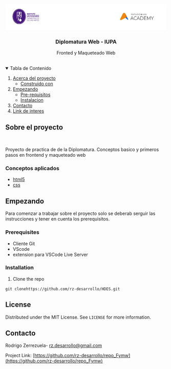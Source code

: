 

<!-- PROJECT LOGO -->
<br />
<p align="center">
  <a href="https://github.com/othneildrew/Best-README-Template">
    <img src="pagoniantech academy.png" alt="Logo" height="80">
  </a>

  <h3 align="center">Diplomatura Web - IUPA</h3>

  <p align="center">
    Fronted y Maqueteado Web
    <br />
    <br />
  </p>
</p>



<!-- TABLE OF CONTENTS -->
<details open="open">
  <summary>Tabla de Contenido</summary>
  <ol>
    <li>
      <a href="#about-the-project">Acerca del proyecto</a>
      <ul>
        <li><a href="#built-with">Construido con</a></li>
      </ul>
    </li>
    <li>
      <a href="#getting-started">Empezando</a>
      <ul>
        <li><a href="#prerequisites">Pre-requisitos</a></li>
        <li><a href="#installation">Instalacion</a></li>
      </ul>
    </li>    
    <li><a href="#contact">Contacto</a></li>
    <li><a href="#acknowledgements">Link de interes</a></li>
  </ol>
</details>



<!-- ABOUT THE PROJECT -->
## Sobre el proyecto
<br>

Proyecto de practica de de la Diplomatura. Conceptos basico y primeros pasos en frontend y maqueteado web

### Conceptos aplicados

* [html5](https://html.spec.whatwg.org/)
* [css](https://www.w3.org/Style/CSS/)




<!-- GETTING STARTED -->
## Empezando

Para comenzar a trabajar sobre el proyecto solo se deberab serguir las instrucciones y tener en cuenta los prerequisitos.

### Prerequisites


* Cliente Git
* VScode
* extension para VSCode Live Server


  
### Installation

1.  Clone the repo
   ```
   git clonehttps://github.com/rz-desarrollo/HDES.git
   ```



<!-- LICENSE -->
## License

Distributed under the MIT License. See `LICENSE` for more information.



<!-- CONTACT -->
## Contacto

Rodrigo Zerrezuela- rz.desarrollo@gmail.com

Project Link: [https://github.com/rz-desarrollo/repo_Fymw](https://github.com/rz-desarrollo/repo_Fymw)




